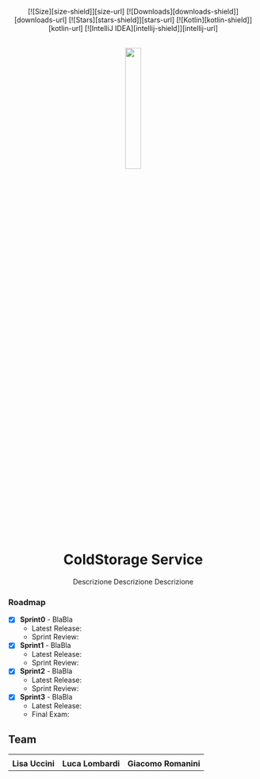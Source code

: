 <div align="center">

[![Size][size-shield]][size-url]
[![Downloads][downloads-shield]][downloads-url]
[![Stars][stars-shield]][stars-url]
[![Kotlin][kotlin-shield]][kotlin-url]
[![IntelliJ IDEA][intellij-shield]][intellij-url]

<br/>
</div>

<div align="center">
  <img align="center" width="25%" src="commons/resources/imgs/walle.jpg"/>
  
  <h1>ColdStorage Service</h1>
  
Descrizione Descrizione Descrizione
  
</div>

### Roadmap
- [x] **Sprint0** - BlaBla
  - Latest Release: 
  - Sprint Review: 
- [x] **Sprint1** - BlaBla
  - Latest Release: 
  - Sprint Review: 
- [x] **Sprint2** - BlaBla
  - Latest Release: 
  - Sprint Review:
- [x] **Sprint3** - BlaBla
  - Latest Release: 
  - Final Exam: 

## Team
<table>
  <!--<tr align="center"><td colspan="3"><b>Team BCR</b></td></tr>-->
  <tr align="center">
    <td><a href="https://github.com/LisaIU00"></a></td>
    <td><a href="https://github.com/Lombax99"></a></td>
    <td><a href="https://github.com/RedDuality"></a></td>
  </tr>
  <tr align="center">
    <td><b>Lisa Uccini</b></td>
    <td><b>Luca Lombardi</b></td>
    <td><b>Giacomo Romanini</b></td>
  </tr>
</table>